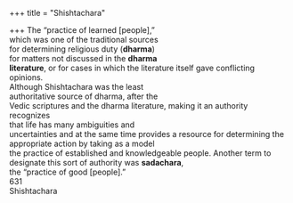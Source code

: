 +++
title = "Shishtachara"

+++
The “practice of learned [people],”  
which was one of the traditional sources  
for determining religious duty (**dharma**)  
for matters not discussed in the **dharma**  
**literature**, or for cases in which the literature itself gave conflicting opinions.  
Although Shishtachara was the least  
authoritative source of dharma, after the  
Vedic scriptures and the dharma literature, making it an authority recognizes  
that life has many ambiguities and  
uncertainties and at the same time provides a resource for determining the  
appropriate action by taking as a model  
the practice of established and knowledgeable people. Another term to designate this sort of authority was **sadachara**,  
the “practice of good [people].”  
631  
Shishtachara